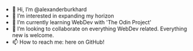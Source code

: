 - 👋 Hi, I’m @alexanderburkhard
- 👀 I’m interested in expanding my horizon
- 🌱 I’m currently learning WebDev with 'The Odin Project'
- 💞️ I’m looking to collaborate on everything WebDev related. Everything new is welcome.
- 📫 How to reach me: here on GitHub!

<!---
alexanderburkhard/alexanderburkhard is a ✨ special ✨ repository because its `README.md` (this file) appears on your GitHub profile.
You can click the Preview link to take a look at your changes.
--->
